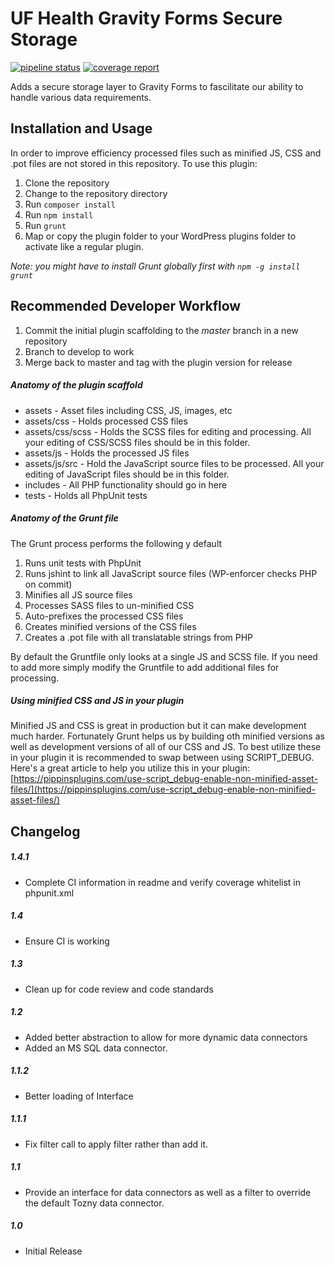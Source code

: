 UF Health Gravity Forms Secure Storage
=============

[![pipeline status](https://gitlab.ahc.ufl.edu/WebServices/WordPress-Plugins/ufhealth-gravityforms-secure-storage/badges/master/pipeline.svg)](https://gitlab.ahc.ufl.edu/WebServices/WordPress-Plugins/ufhealth-gravityforms-secure-storage/commits/master)
[![coverage report](https://gitlab.ahc.ufl.edu/WebServices/WordPress-Plugins/ufhealth-gravityforms-secure-storage/badges/master/coverage.svg)](https://gitlab.ahc.ufl.edu/WebServices/WordPress-Plugins/ufhealth-gravityforms-secure-storage/commits/master)

Adds a secure storage layer to Gravity Forms to fascilitate our ability to handle various data requirements.

## Installation and Usage

In order to improve efficiency processed files such as minified JS, CSS and .pot files are not stored in this repository. To use this plugin:

1. Clone the repository
2. Change to the repository directory
3. Run ```composer install```
4. Run ```npm install```
5. Run ```grunt```
6. Map or copy the plugin folder to your WordPress plugins folder to activate like a regular plugin.

*Note: you might have to install Grunt globally first with ```npm -g install grunt```*

## Recommended Developer Workflow

1. Commit the initial plugin scaffolding to the *master* branch in a new repository
2. Branch to develop to work
3. Merge back to master and tag with the plugin version for release

##### Anatomy of the plugin scaffold

- assets - Asset files including CSS, JS, images, etc
- assets/css - Holds processed CSS files
- assets/css/scss - Holds the SCSS files for editing and processing. All your editing of CSS/SCSS files should be in this folder.
- assets/js - Holds the processed JS files
- assets/js/src - Hold the JavaScript source files to be processed. All your editing of JavaScript files should be in this folder.
- includes - All PHP functionality should go in here
- tests - Holds all PhpUnit tests

##### Anatomy of the Grunt file

The Grunt process performs the following y default

1. Runs unit tests with PhpUnit
2. Runs jshint to link all JavaScript source files (WP-enforcer checks PHP on commit)
3. Minifies all JS source files
4. Processes SASS files to un-minified CSS
5. Auto-prefixes the processed CSS files
6. Creates minified versions of the CSS files
7. Creates a .pot file with all translatable strings from PHP

By default the Gruntfile only looks at a single JS and SCSS file. If you need to add more simply modify the Gruntfile to add additional files for processing.

##### Using minified CSS and JS in your plugin

Minified JS and CSS is great in production but it can make development much harder. Fortunately Grunt helps us by building oth minified versions as well as development versions of all of our CSS and JS. To best utilize these in your plugin it is recommended to swap between using SCRIPT_DEBUG. Here's a great article to help you utilize this in your plugin: [https://pippinsplugins.com/use-script_debug-enable-non-minified-asset-files/](https://pippinsplugins.com/use-script_debug-enable-non-minified-asset-files/)

## Changelog

##### 1.4.1
* Complete CI information in readme and verify coverage whitelist in phpunit.xml

##### 1.4
* Ensure CI is working

##### 1.3
* Clean up for code review and code standards

##### 1.2
* Added better abstraction to allow for more dynamic data connectors
* Added an MS SQL data connector.

##### 1.1.2
* Better loading of Interface

##### 1.1.1
* Fix filter call to apply filter rather than add it.

##### 1.1
* Provide an interface for data connectors as well as a filter to override the default Tozny data connector.

##### 1.0
* Initial Release
